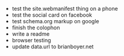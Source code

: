- test the site.webmanifest thing on a phone
- test the social card on facebook
- test schema.org markup on google
- finish the colophon
- write a readme
- browser testing
- update data.url to brianboyer.net
